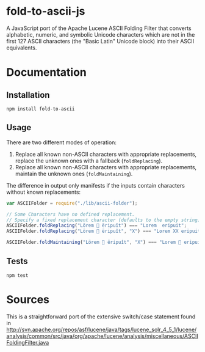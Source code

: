 fold-to-ascii-js
================

A JavaScript port of the Apache Lucene ASCII Folding Filter that converts alphabetic, numeric, and symbolic Unicode characters which are not in the first 127 ASCII characters (the "Basic Latin" Unicode block) into their ASCII equivalents.

# Documentation

## Installation

```npm install fold-to-ascii```

## Usage

There are two different modes of operation:

 1. Replace all known non-ASCII characters with appropriate replacements, replace the unknown ones with a fallback (`foldReplacing`).
 2. Replace all known non-ASCII characters with appropriate replacements, maintain the unknown ones (`foldMaintaining`).

The difference in output only manifests if the inputs contain characters without known replacements:

```JavaScript
var ASCIIFolder = require("./lib/ascii-folder");

// Some Characters have no defined replacement.
// Specify a fixed replacement character (defaults to the empty string).
ASCIIFolder.foldReplacing("Lörem 🤧 ëripuît") === "Lorem  eripuit";
ASCIIFolder.foldReplacing("Lörem 🤧 ëripuît", "X") === "Lorem XX eripuit";

ASCIIFolder.foldMaintaining("Lörem 🤧 ëripuît", "X") === "Lorem 🤧 eripuit";
```

## Tests

`npm test`

# Sources

This is a straightforward port of the extensive switch/case statement found in
http://svn.apache.org/repos/asf/lucene/java/tags/lucene_solr_4_5_1/lucene/analysis/common/src/java/org/apache/lucene/analysis/miscellaneous/ASCIIFoldingFilter.java
